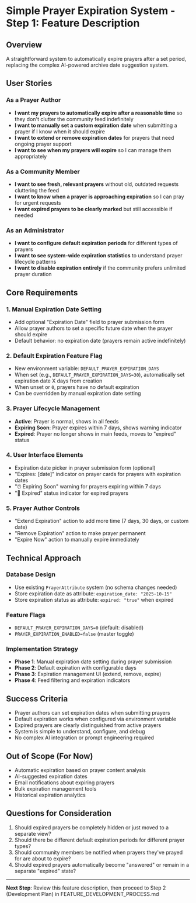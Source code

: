 # Simple Prayer Expiration System - Step 1: Feature Description

## Overview
A straightforward system to automatically expire prayers after a set period, replacing the complex AI-powered archive date suggestion system.

## User Stories

### As a Prayer Author
- **I want my prayers to automatically expire after a reasonable time** so they don't clutter the community feed indefinitely
- **I want to manually set a custom expiration date** when submitting a prayer if I know when it should expire
- **I want to extend or remove expiration dates** for prayers that need ongoing prayer support
- **I want to see when my prayers will expire** so I can manage them appropriately

### As a Community Member  
- **I want to see fresh, relevant prayers** without old, outdated requests cluttering the feed
- **I want to know when a prayer is approaching expiration** so I can pray for urgent requests
- **I want expired prayers to be clearly marked** but still accessible if needed

### As an Administrator
- **I want to configure default expiration periods** for different types of prayers
- **I want to see system-wide expiration statistics** to understand prayer lifecycle patterns
- **I want to disable expiration entirely** if the community prefers unlimited prayer duration

## Core Requirements

### 1. Manual Expiration Date Setting
- Add optional "Expiration Date" field to prayer submission form
- Allow prayer authors to set a specific future date when the prayer should expire
- Default behavior: no expiration date (prayers remain active indefinitely)

### 2. Default Expiration Feature Flag
- New environment variable: `DEFAULT_PRAYER_EXPIRATION_DAYS` 
- When set (e.g., `DEFAULT_PRAYER_EXPIRATION_DAYS=30`), automatically set expiration date X days from creation
- When unset or `0`, prayers have no default expiration
- Can be overridden by manual expiration date setting

### 3. Prayer Lifecycle Management
- **Active**: Prayer is normal, shows in all feeds
- **Expiring Soon**: Prayer expires within 7 days, shows warning indicator
- **Expired**: Prayer no longer shows in main feeds, moves to "expired" status

### 4. User Interface Elements
- Expiration date picker in prayer submission form (optional)
- "Expires: [date]" indicator on prayer cards for prayers with expiration dates
- "⏰ Expiring Soon" warning for prayers expiring within 7 days
- "📅 Expired" status indicator for expired prayers

### 5. Prayer Author Controls
- "Extend Expiration" action to add more time (7 days, 30 days, or custom date)
- "Remove Expiration" action to make prayer permanent
- "Expire Now" action to manually expire immediately

## Technical Approach

### Database Design
- Use existing `PrayerAttribute` system (no schema changes needed)
- Store expiration date as attribute: `expiration_date: "2025-10-15"`
- Store expiration status as attribute: `expired: "true"` when expired

### Feature Flags
- `DEFAULT_PRAYER_EXPIRATION_DAYS=0` (default: disabled)
- `PRAYER_EXPIRATION_ENABLED=false` (master toggle)

### Implementation Strategy
- **Phase 1**: Manual expiration date setting during prayer submission
- **Phase 2**: Default expiration with configurable days
- **Phase 3**: Expiration management UI (extend, remove, expire)
- **Phase 4**: Feed filtering and expiration indicators

## Success Criteria
- Prayer authors can set expiration dates when submitting prayers
- Default expiration works when configured via environment variable  
- Expired prayers are clearly distinguished from active prayers
- System is simple to understand, configure, and debug
- No complex AI integration or prompt engineering required

## Out of Scope (For Now)
- Automatic expiration based on prayer content analysis
- AI-suggested expiration dates
- Email notifications about expiring prayers
- Bulk expiration management tools
- Historical expiration analytics

## Questions for Consideration
1. Should expired prayers be completely hidden or just moved to a separate view?
2. Should there be different default expiration periods for different prayer types?
3. Should community members be notified when prayers they've prayed for are about to expire?
4. Should expired prayers automatically become "answered" or remain in a separate "expired" state?

---
**Next Step**: Review this feature description, then proceed to Step 2 (Development Plan) in FEATURE_DEVELOPMENT_PROCESS.md